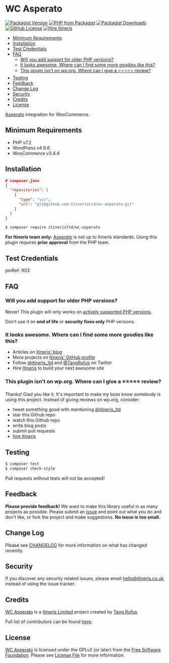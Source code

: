 # WC Asperato

[![Packagist Version](https://img.shields.io/packagist/v/itinerisltd/wc-asperato.svg)](https://packagist.org/packages/itinerisltd/wc-asperato)
[![PHP from Packagist](https://img.shields.io/packagist/php-v/itinerisltd/wc-asperato.svg)](https://packagist.org/packages/itinerisltd/wc-asperato)
[![Packagist Downloads](https://img.shields.io/packagist/dt/itinerisltd/wc-asperato.svg)](https://packagist.org/packages/itinerisltd/wc-asperato)
[![GitHub License](https://img.shields.io/github/license/itinerisltd/wc-asperato.svg)](https://github.com/ItinerisLtd/wc-asperato/blob/master/LICENSE)
[![Hire Itineris](https://img.shields.io/badge/Hire-Itineris-ff69b4.svg)](https://www.itineris.co.uk/contact/)

<!-- START doctoc generated TOC please keep comment here to allow auto update -->
<!-- DON'T EDIT THIS SECTION, INSTEAD RE-RUN doctoc TO UPDATE -->


- [Minimum Requirements](#minimum-requirements)
- [Installation](#installation)
- [Test Credentials](#test-credentials)
- [FAQ](#faq)
  - [Will you add support for older PHP versions?](#will-you-add-support-for-older-php-versions)
  - [It looks awesome. Where can I find some more goodies like this?](#it-looks-awesome-where-can-i-find-some-more-goodies-like-this)
  - [This plugin isn't on wp.org. Where can I give a ⭐️⭐️⭐️⭐️⭐️ review?](#this-plugin-isnt-on-wporg-where-can-i-give-a-%EF%B8%8F%EF%B8%8F%EF%B8%8F%EF%B8%8F%EF%B8%8F-review)
- [Testing](#testing)
- [Feedback](#feedback)
- [Change Log](#change-log)
- [Security](#security)
- [Credits](#credits)
- [License](#license)

<!-- END doctoc generated TOC please keep comment here to allow auto update -->

[Asperato](https://asperato.com/) integration for WooCommerce.

## Minimum Requirements

- PHP v7.2
- WordPress v4.9.8
- WooCommerce v3.4.4

## Installation

```json
# composer.json
{
  "repositories": [
    {
      "type": "vcs",
      "url": "git@github.com:ItinerisLtd/wc-asperato.git"
    }
  ]
}
```

```bash
$ composer require itinerisltd/wc-asperato
```

**For Itineris team only:** [Asperato](https://asperato.com/) is not up to Itineris standards. 
Using this plugin requires **prior approval** from the PHP team.

## Test Credentials

pmRef: 903

## FAQ

### Will you add support for older PHP versions?

Never! This plugin will only works on [actively supported PHP versions](https://secure.php.net/supported-versions.php).

Don't use it on **end of life** or **security fixes only** PHP versions.

### It looks awesome. Where can I find some more goodies like this?

- Articles on [Itineris' blog](https://www.itineris.co.uk/blog/)
- More projects on [Itineris' GitHub profile](https://github.com/itinerisltd)
- Follow [@itineris_ltd](https://twitter.com/itineris_ltd) and [@TangRufus](https://twitter.com/tangrufus) on Twitter
- Hire [Itineris](https://www.itineris.co.uk/services/) to build your next awesome site

### This plugin isn't on wp.org. Where can I give a ⭐️⭐️⭐️⭐️⭐️ review?

Thanks! Glad you like it. It's important to make my boss know somebody is using this project. Instead of giving reviews on wp.org, consider:

- tweet something good with mentioning [@itineris_ltd](https://twitter.com/itineris_ltd)
- star this Github repo
- watch this Github repo
- write blog posts
- submit pull requests
- [hire Itineris](https://www.itineris.co.uk/services/)

## Testing

```bash
$ composer test
$ composer check-style
```

Pull requests without tests will not be accepted!

## Feedback

**Please provide feedback!** We want to make this library useful in as many projects as possible.
Please submit an [issue](https://github.com/ItinerisLtd/wc-asperato/issues/new) and point out what you do and don't like, or fork the project and make suggestions.
**No issue is too small.**

## Change Log

Please see [CHANGELOG](./CHANGELOG.md) for more information on what has changed recently.

## Security

If you discover any security related issues, please email hello@itineris.co.uk instead of using the issue tracker.

## Credits

[WC Asperato](https://github.com/ItinerisLtd/wc-asperato) is a [Itineris Limited](https://www.itineris.co.uk/) project created by [Tang Rufus](https://typist.tech).

Full list of contributors can be found [here](https://github.com/ItinerisLtd/wc-asperato/graphs/contributors).

## License

[WC Asperato](https://github.com/ItinerisLtd/wc-asperato) is licensed under the GPLv2 (or later) from the [Free Software Foundation](http://www.fsf.org/).
Please see [License File](LICENSE) for more information.
